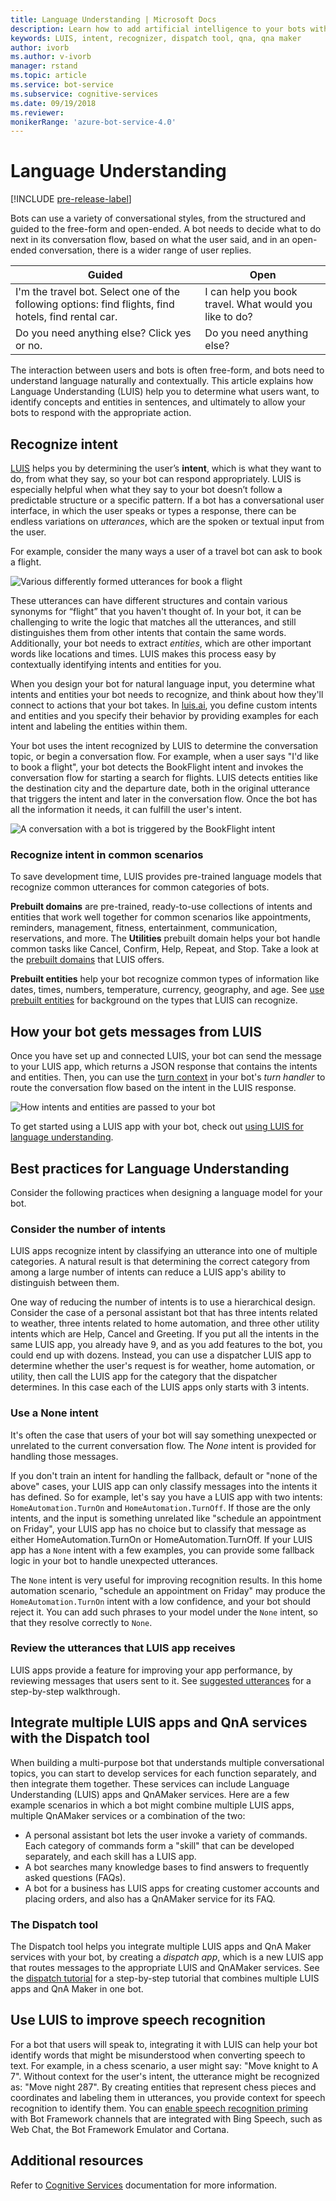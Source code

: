 ```yaml
---
title: Language Understanding | Microsoft Docs
description: Learn how to add artificial intelligence to your bots with Microsoft Cognitive Services to make them more useful and engaging.
keywords: LUIS, intent, recognizer, dispatch tool, qna, qna maker
author: ivorb
ms.author: v-ivorb
manager: rstand
ms.topic: article
ms.service: bot-service
ms.subservice: cognitive-services
ms.date: 09/19/2018
ms.reviewer:
monikerRange: 'azure-bot-service-4.0'
---
```



# Language Understanding

[!INCLUDE [pre-release-label](../includes/pre-release-label.md)]

Bots can use a variety of conversational styles, from the structured and guided to the free-form and open-ended. A bot needs to decide what to do next in its conversation flow, based on what the user said, and in an open-ended conversation, there is a wider range of user replies.

| Guided | Open |
|------|------|
| I'm the travel bot. Select one of the following options: find flights, find hotels, find rental car. | I can help you book travel. What would you like to do? |
| Do you need anything else? Click yes or no. | Do you need anything else? |

The interaction between users and bots is often free-form, and bots need to understand language naturally and contextually. This article explains how Language Understanding (LUIS) help you to determine what users want, to identify concepts and entities in sentences, and ultimately to allow your bots to respond with the appropriate action.

## Recognize intent

[LUIS](https://docs.microsoft.com/azure/cognitive-services/luis/home) helps you by determining the user’s **intent**, which is what they want to do, from what they say, so your bot can respond appropriately. LUIS is especially helpful when what they say to your bot doesn’t follow a predictable structure or a specific pattern. If a bot has a conversational user interface, in which the user speaks or types a response, there can be endless variations on *utterances*, which are the spoken or textual input from the user.

For example, consider the many ways a user of a travel bot can ask to book a flight.

![Various differently formed utterances for book a flight](media/cognitive-services-add-bot-language/cognitive-services-luis-utterances.png)

These utterances can have different structures and contain various synonyms for “flight” that you haven't thought of. In your bot, it can be challenging to write the logic that matches all the utterances, and still distinguishes them from other intents that contain the same words. Additionally, your bot needs to extract *entities*, which are other important words like locations and times. LUIS makes this process easy by contextually identifying intents and entities for you.

When you design your bot for natural language input, you determine what intents and entities your bot needs to recognize, and think about how they'll connect to actions that your bot takes. In [luis.ai](https://www.luis.ai), you define custom intents and entities and you specify their behavior by providing examples for each intent and labeling the entities within them.

Your bot uses the intent recognized by LUIS to determine the conversation topic, or begin a conversation flow. For example, when a user says "I'd like to book a flight", your bot detects the BookFlight intent and invokes the conversation flow for starting a search for flights. LUIS detects entities like the destination city and the departure date, both in the original utterance that triggers the intent and later in the conversation flow. Once the bot has all the information it needs, it can fulfill the user's intent.

![A conversation with a bot is triggered by the BookFlight intent](media/cognitive-services-add-bot-language/cognitive-services-luis-conversation-high-level.png)

### Recognize intent in common scenarios

To save development time, LUIS provides pre-trained language models that recognize common utterances for common categories of bots. 

**Prebuilt domains** are pre-trained, ready-to-use collections of intents and entities that work well together for common scenarios like appointments, reminders, management, fitness, entertainment, communication, reservations, and more. The **Utilities** prebuilt domain helps your bot handle common tasks like Cancel, Confirm, Help, Repeat, and Stop. Take a look at the [prebuilt domains](https://docs.microsoft.com/azure/cognitive-services/LUIS/luis-how-to-use-prebuilt-domains) that LUIS offers.

**Prebuilt entities** help your bot recognize common types of information like dates, times, numbers, temperature, currency, geography, and age. See [use prebuilt entities](https://docs.microsoft.com/azure/cognitive-services/LUIS/pre-builtentities) for background on the types that LUIS can recognize.

## How your bot gets messages from LUIS

Once you have set up and connected LUIS, your bot can send the message to your LUIS app, which returns a JSON response that contains the intents and entities. Then, you can use the [turn context](~/v4sdk/bot-builder-basics.md#defining-a-turn) in your bot's _turn handler_ to route the conversation flow based on the intent in the LUIS response. 

![How intents and entities are passed to your bot](./media/cognitive-services-add-bot-language/cognitive-services-luis-message-flow-bot-code.png)

To get started using a LUIS app with your bot, check out [using LUIS for language understanding](https://docs.microsoft.com/azure/bot-service/bot-builder-howto-v4-luis?view=azure-bot-service-4.0).

## Best practices for Language Understanding

Consider the following practices when designing a language model for your bot.

### Consider the number of intents

LUIS apps recognize intent by classifying an utterance into one of multiple categories. A natural result is that determining the correct category from among a large number of intents can reduce a LUIS app's ability to distinguish between them.

One way of reducing the number of intents is to use a hierarchical design. Consider the case of a personal assistant bot that has three intents related to weather, three intents related to home automation, and three other utility intents which are Help, Cancel and Greeting. If you put all the intents in the same LUIS app, you already have 9, and as you add features to the bot, you could end up with dozens. Instead, you can use a dispatcher LUIS app to determine whether the user's request is for weather, home automation, or utility, then call the LUIS app for the category that the dispatcher determines. In this case each of the LUIS apps only starts with 3 intents.

### Use a None intent

It's often the case that users of your bot will say something unexpected or unrelated to the current conversation flow. The _None_ intent is provided for handling those messages.

If you don't train an intent for handling the fallback, default or "none of the above" cases, your LUIS app can only classify messages into the intents it has defined. So for example, let's say you have a LUIS app with two intents: `HomeAutomation.TurnOn` and `HomeAutomation.TurnOff`. If those are the only intents, and the input is something unrelated like "schedule an appointment on Friday", your LUIS app has no choice but to classify that message as either HomeAutomation.TurnOn or HomeAutomation.TurnOff. If your LUIS app has a `None` intent with a few examples, you can provide some fallback logic in your bot to handle unexpected utterances.

The `None` intent is very useful for improving recognition results. In this home automation scenario, "schedule an appointment on Friday" may produce the `HomeAutomation.TurnOn` intent with a low confidence, and your bot should reject it. You can add such phrases to your model under the `None` intent, so that they resolve correctly to `None`.

### Review the utterances that LUIS app receives

LUIS apps provide a feature for improving your app performance, by reviewing messages that users sent to it. See [suggested utterances](https://docs.microsoft.com/azure/cognitive-services/LUIS/label-suggested-utterances) for a step-by-step walkthrough.


## Integrate multiple LUIS apps and QnA services with the Dispatch tool

When building a multi-purpose bot that understands multiple conversational topics, you can start to develop services for each function separately, and then integrate them together. These services can include Language Understanding (LUIS) apps and QnAMaker services. Here are a few example scenarios in which a bot might combine multiple LUIS apps, multiple QnAMaker services or a combination of the two:

* A personal assistant bot lets the user invoke a variety of commands. Each category of commands form a "skill" that can be developed separately, and each skill has a LUIS app.
* A bot searches many knowledge bases to find answers to frequently asked questions (FAQs).
* A bot for a business has LUIS apps for creating customer accounts and placing orders, and also has a QnAMaker service for its FAQ.  

### The Dispatch tool

The Dispatch tool helps you integrate multiple LUIS apps and QnA Maker services with your bot, by creating a *dispatch app*, which is a new LUIS app that routes messages to the appropriate LUIS and QnAMaker services. See the [dispatch tutorial](./bot-builder-tutorial-dispatch.md) for a step-by-step tutorial that combines multiple LUIS apps and QnA Maker in one bot.

## Use LUIS to improve speech recognition

For a bot that users will speak to, integrating it with LUIS can help your bot identify words that might be misunderstood when converting speech to text.  For example, in a chess scenario, a user might say: "Move knight to A 7". Without context for the user's intent, the utterance might be recognized as: "Move night 287". By creating entities that represent chess pieces and coordinates and labeling them in utterances, you provide context for speech recognition to identify them. You can [enable speech recognition priming](https://docs.microsoft.com/azure/bot-service/bot-service-manage-speech-priming?view=azure-bot-service-4.0) with Bot Framework channels that are integrated with Bing Speech, such as Web Chat, the Bot Framework Emulator and Cortana.  

## Additional resources
Refer to [Cognitive Services](https://docs.microsoft.com/azure/cognitive-services/) documentation for more information.
